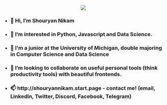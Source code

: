 <p align="center">
  <img src="https://media.giphy.com/media/XF4fF4B0l4UQFHAKXz/giphy.gif">
<!--   <img src="https://media.giphy.com/media/lY8Z4gVMYbdoQP2Nz7/giphy.gif"> -->
</p>



- <h3> 👋 Hi, I’m Shouryan Nikam</h3>
- <h3>👀 I’m interested in Python, Javascript and Data Science.</h3>
- <h3>🌱 I'm a junior at the University of Michigan, double majoring in Computer Science and Data Science</h3>
- <h3>💞️ I’m looking to collaborate on useful personal tools (think productivity tools) with beautiful frontends. </h3>
- <h3>📫 http://shouryannikam.start.page - contact me! (email, LinkedIn, Twitter, Discord, Facebook, Telegram)</h3>
